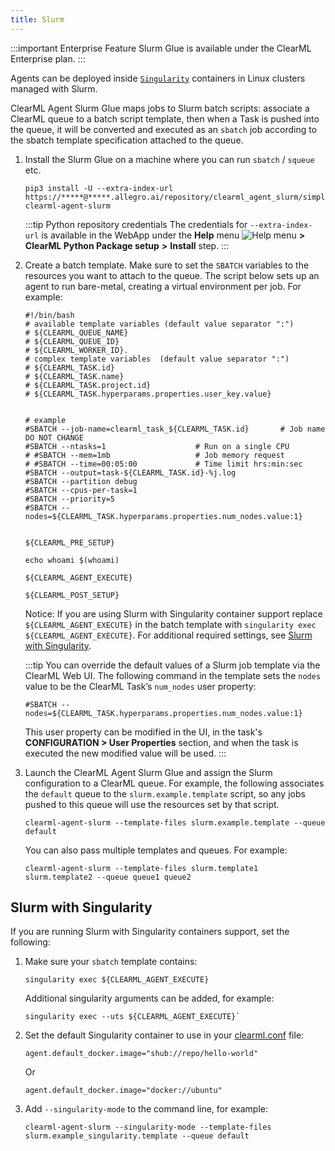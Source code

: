 ```yaml
---
title: Slurm
---
```


:::important Enterprise Feature
Slurm Glue is available under the ClearML Enterprise plan.
:::

Agents can be deployed inside [`Singularity`](https://docs.sylabs.io/guides/3.5/user-guide/introduction.html) 
containers in Linux clusters managed with Slurm. 

ClearML Agent Slurm Glue maps jobs to Slurm batch scripts: associate a ClearML queue to a batch script template, then 
when a Task is pushed into the queue, it will be converted and executed as an `sbatch` job according to the sbatch 
template specification attached to the queue. 

1. Install the Slurm Glue on a machine where you can run `sbatch` / `squeue` etc. 
   
   ```
   pip3 install -U --extra-index-url https://*****@*****.allegro.ai/repository/clearml_agent_slurm/simple clearml-agent-slurm
   ```
   
   :::tip Python repository credentials
   The credentials for `--extra-index-url` is available in the WebApp under the **Help** menu  <img src="/docs/latest/icons/ico-help-outlined.svg" alt="Help menu" className="icon size-md space-sm" /> **>** 
   **ClearML Python Package setup** **>** **Install** step.
   :::

1. Create a batch template. Make sure to set the `SBATCH` variables to the resources you want to attach to the queue. 
   The script below sets up an agent to run bare-metal, creating a virtual environment per job. For example:

   ```
   #!/bin/bash
   # available template variables (default value separator ":")
   # ${CLEARML_QUEUE_NAME}
   # ${CLEARML_QUEUE_ID}
   # ${CLEARML_WORKER_ID}.
   # complex template variables  (default value separator ":")
   # ${CLEARML_TASK.id}
   # ${CLEARML_TASK.name}
   # ${CLEARML_TASK.project.id}
   # ${CLEARML_TASK.hyperparams.properties.user_key.value}
   
   
   # example
   #SBATCH --job-name=clearml_task_${CLEARML_TASK.id}       # Job name DO NOT CHANGE
   #SBATCH --ntasks=1                    # Run on a single CPU
   # #SBATCH --mem=1mb                   # Job memory request
   # #SBATCH --time=00:05:00             # Time limit hrs:min:sec
   #SBATCH --output=task-${CLEARML_TASK.id}-%j.log
   #SBATCH --partition debug
   #SBATCH --cpus-per-task=1
   #SBATCH --priority=5
   #SBATCH --nodes=${CLEARML_TASK.hyperparams.properties.num_nodes.value:1}
   
   
   ${CLEARML_PRE_SETUP}
   
   echo whoami $(whoami)
   
   ${CLEARML_AGENT_EXECUTE}
   
   ${CLEARML_POST_SETUP}
   ```

   Notice: If you are using Slurm with Singularity container support replace `${CLEARML_AGENT_EXECUTE}` in the batch 
   template with `singularity exec ${CLEARML_AGENT_EXECUTE}`. For additional required settings, see [Slurm with Singularity](#slurm-with-singularity).

   :::tip 
   You can override the default values of a Slurm job template via the ClearML Web UI. The following command in the 
   template sets the `nodes` value to be the ClearML Task’s `num_nodes` user property:  
   ```
   #SBATCH --nodes=${CLEARML_TASK.hyperparams.properties.num_nodes.value:1}
   ```
   This user property can be modified in the UI, in the task's **CONFIGURATION > User Properties** section, and when the 
   task is executed the new modified value will be used. 
   ::: 

3. Launch the ClearML Agent Slurm Glue and assign the Slurm configuration to a ClearML queue. For example, the following 
   associates the `default` queue to the `slurm.example.template` script, so any jobs pushed to this queue will use the 
   resources set by that script.  
   ```
   clearml-agent-slurm --template-files slurm.example.template --queue default
   ```
   
   You can also pass multiple templates and queues. For example:
   ```
   clearml-agent-slurm --template-files slurm.template1 slurm.template2 --queue queue1 queue2
   ```

## Slurm with Singularity
If you are running Slurm with Singularity containers support, set the following:

1. Make sure your `sbatch` template contains:
   ```
   singularity exec ${CLEARML_AGENT_EXECUTE}
   ```
   Additional singularity arguments can be added, for example: 
   ```
   singularity exec --uts ${CLEARML_AGENT_EXECUTE}`
   ``` 
1. Set the default Singularity container to use in your [clearml.conf](../configs/clearml_conf.md) file:
   ```
   agent.default_docker.image="shub://repo/hello-world"
   ```
   Or
   ```
   agent.default_docker.image="docker://ubuntu"
   ```

1. Add `--singularity-mode` to the command line, for example:
   ```
   clearml-agent-slurm --singularity-mode --template-files slurm.example_singularity.template --queue default
   ```
